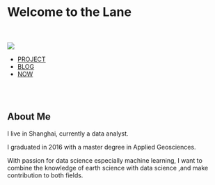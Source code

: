# Welcome to the Lane
<br/><br/>
![](https://github.com/casey0808/datacamp_projects/blob/master/The%20Hottest%20Topics%20in%20Machine%20Learning/output_9_0.png)

- [PROJECT](project.md)
- [BLOG](blog.md)
- [NOW](now.md)



<br/><br/>
## About Me
I live in Shanghai, currently a data analyst.

I graduated in 2016 with a master degree in Applied Geosciences.

With passion for data science especially machine learning, I want to combine the knowledge of earth science with data science ,and make contribution to both fields.
